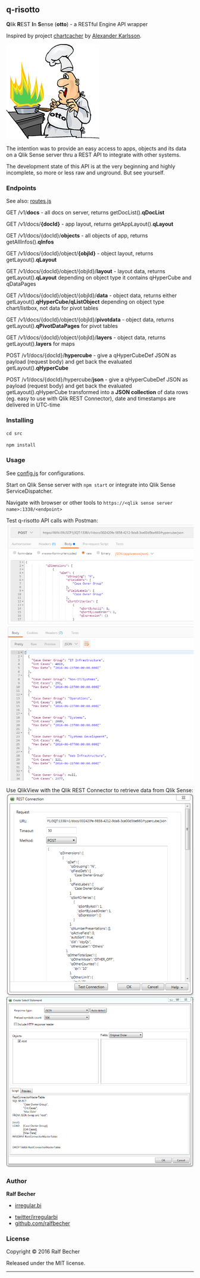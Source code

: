 ## q-risotto

**Q**lik **R**EST **I**n **S**ense (**otto**) - a RESTful Engine API wrapper

Inspired by project [chartcacher] by [Alexander Karlsson]. 

[chartcacher]: https://github.com/mindspank/chartcacher
[Alexander Karlsson]: https://github.com/mindspank

![q-risotto](./q-risotto-logo.png)

The intention was to provide an easy access to apps, objects and its data on a Qlik Sense server thru a REST API to integrate with other systems.

The development state of this API is at the very beginning and highly incomplete, so more or less raw and unground. But see yourself.

### Endpoints

See also: [routes.js](./routes/routes.js)

GET /v1/**docs** - all docs on server, returns getDocList().**qDocList**

GET /v1/docs/**{docId}** - app layout, returns getAppLayout().**qLayout**

GET /v1/docs/{docId}/**objects** - all objects of app, returns getAllInfos().**qInfos**

GET /v1/docs/{docId}/object/**{objId}** - object layout, returns getLayout().**qLayout**

GET /v1/docs/{docId}/object/{objId}/**layout** - layout data, returns getLayout().**qLayout** depending on object type it contains qHyperCube and qDataPages

GET /v1/docs/{docId}/object/{objId}/**data** - object data, returns either getLayout().**qHyperCube/qListObject** depending on object type chart/listbox, not data for pivot tables

GET /v1/docs/{docId}/object/{objId}/**pivotdata** - object data, returns getLayout().**qPivotDataPages** for pivot tables

GET /v1/docs/{docId}/object/{objId}/**layers** - object data, returns getLayout().**layers** for maps

POST /v1/docs/{docId}/**hypercube** - give a qHyperCubeDef JSON as payload (request body) and get back the evaluated getLayout().**qHyperCube**

POST /v1/docs/{docId}/hypercube/**json** - give a qHyperCubeDef JSON as payload (request body) and get back the evaluated getLayout().qHyperCube transformed into a **JSON collection** of data rows (eg. easy to use with Qlik REST Connector), date and timestamps are delivered in UTC-time

### Installing

`cd src`

`npm install`

### Usage

See [config.js](./config.js) for configurations.

Start on Qlik Sense server with `npm start` or integrate into Qlik Sense ServiceDispatcher.

Navigate with browser or other tools to `https://<qlik sense server name>:1338/<endpoint>`

Test q-risotto API calls with Postman:
![q-risotto with Postman](postman-example.png)

Use QlikView with the Qlik REST Connector to retrieve data from Qlik Sense:
![q-risotto with QlikView REST connector](qlikview-example.png)
![q-risotto with QlikView REST connector 2](qlikview-example-2.png)


### Author

**Ralf Becher**

+ [irregular.bi](http://irregular.bi)
* [twitter/irregularbi](http://twitter.com/irregularbi)
* [github.com/ralfbecher](http://github.com/ralfbecher)

### License

Copyright © 2016 Ralf Becher

Released under the MIT license.

***
